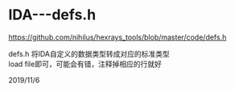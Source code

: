 # IDA---defs.h

https://github.com/nihilus/hexrays_tools/blob/master/code/defs.h  

defs.h 将IDA自定义的数据类型转成对应的标准类型  
load file即可，可能会有错，注释掉相应的行就好  


2019/11/6  
